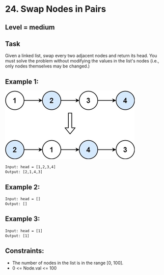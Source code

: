 # 24. Swap Nodes in Pairs


## Level = medium


## Task
Given a linked list, swap every two adjacent nodes and return its head. 
You must solve the problem without modifying the values in the list's nodes (i.e., only nodes themselves may be changed.)


## Example 1:
![img.png](img.png)
````
Input: head = [1,2,3,4]
Output: [2,1,4,3]
````


## Example 2:
````
Input: head = []
Output: []
````


## Example 3:
````
Input: head = [1]
Output: [1]
````


## Constraints:
- The number of nodes in the list is in the range [0, 100].
- 0 <= Node.val <= 100